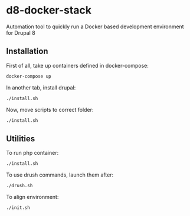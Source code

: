 # d8-docker-stack
Automation tool to quickly run a Docker based development environment for Drupal 8

## Installation

First of all, take up containers defined in docker-compose:

```bash
docker-compose up
```

In another tab, install drupal:

```bash
./install.sh
```

Now, move scripts to correct folder:

```bash
./install.sh
```

## Utilities

To run php container:

```bash
./install.sh
```

To use drush commands, launch them after:

```bash
./drush.sh
```

To align environment:

```bash
./init.sh
```
